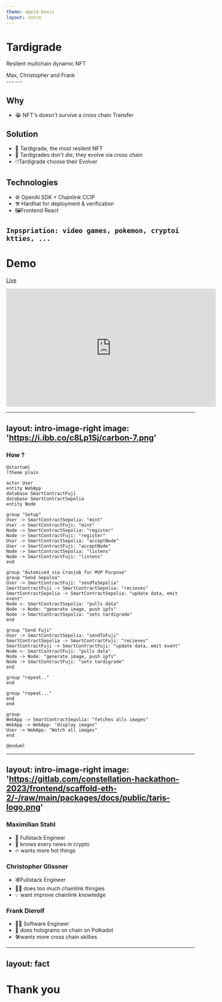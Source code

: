 ```yaml
---
theme: apple-basic
layout: intro
---
```

# Tardigrade

Resilent multchain dynamic NFT

<div class="absolute bottom-10">
  <span class="font-700">
    Max, Christopher and Frank
  </span>
</div>
---
---

## Why

- 😭 NFT's doesn't survive a cross chain Transfer

## Solution
- 🦾 Tardigrade, the most resilent NFT
- 🌱 Tardigrades don't die, they evolve via cross chain
- 🖱️Tardigrade choose their Evolver

## Technologies
- ⚙️ OpenAI SDK + Chainlink CCIP
- ⚒️ Hardhat for deployment & verification
- 🖼️Frontend React

`Inpspriation: video games, pokemon, cryptoi ktties, ...`
---

# Demo

[Live](https://tardigrade.surge.sh)
<iframe width="560" height="315" src="https://www.youtube.com/embed/LUEmOLQZ-l8?si=NdTlqfg6O6OhL0DQ" title="YouTube video player" frameborder="0" allow="accelerometer; autoplay; clipboard-write; encrypted-media; gyroscope; picture-in-picture; web-share" allowfullscreen></iframe>

---
layout: intro-image-right
image: 'https://i.ibb.co/c8Lp1Sj/carbon-7.png'
---

### How ?

```plantuml
@startuml
!theme plain

actor User
entity WebApp
database SmartContractFuji
database SmartContractSepolia
entity Node

group "Setup"
User -> SmartContractSepolia: "mint"
User -> SmartContractFuji: "mint"
Node -> SmartContractSepolia: "register"
Node -> SmartContractFuji: "register"
User -> SmartContractSepolia: "acceptNode"
User -> SmartContractFuji: "acceptNode"
Node -> SmartContractSepolia: "listens"
Node -> SmartContractFuji: "listens"
end

group "Automised via Cronjob for MVP Purpose"
group "Send Sepoloa"
User -> SmartContractFuji: "sendToSepolia"
SmartContractFuji -> SmartContractSepolia: "recieves"
SmartContractSepolia -> SmartContractSepolia: "update data, emit event"
Node <- SmartContractSepolia: "pulls data"
Node -> Node: "generate image, push ipfs"
Node -> SmartContractSepolia: "sets tardigrade"
end

group "Send Fuji"
User -> SmartContractSepolia: "sendToFuji"
SmartContractSepolia -> SmartContractFuji: "recieves"
SmartContractFuji -> SmartContractFuji: "update data, emit event"
Node <- SmartContractFuji: "pulls data"
Node -> Node: "generate image, push ipfs"
Node -> SmartContractFuji: "sets tardigrade"
end

group "repeat.."
end

group "repeat..."
end
end

group 
WebApp -> SmartContractSepolia: "fetches alls images"
WebApp -> WebApp: "display images"
User -> WebApp: "Watch all images"
end

@enduml
```

---
layout: intro-image-right
image: 'https://gitlab.com/constellation-hackathon-2023/frontend/scaffold-eth-2/-/raw/main/packages/docs/public/taris-logo.png'
---
### Maximilian Stahl

- 🧗 Fullstack Engineer
- 🧠 knows every news in crypto
- 🔥 wants more hot things

### Christopher Glissner

- 🕸️Fullstack Engineer 
- 😵‍💫 does too much chainlink thingies 
- 💡 want improve chainlink knowledge

### Frank Dierolf

- 🧑‍🏭 Software Engineer  
- 🐉 does holograms on chain on Polkadot
- 🛠️wants more cross chain skillies

---
layout: fact
---

# Thank you
